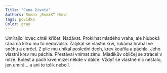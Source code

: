 ```yaml
---
Title: "Cena života"
Authors: Roman „RomiK“ Hora
Tags: povídka
Color: gray
---
```

Umírající lovec chtěl křičet. Nadávat. Proklínat mladého vraha, ale hluboká rána na krku mu to nedovolila. Zalykal se vlastní krví, rukama hrabal ve sněhu a chrčel. Z plic mu unikal poslední dech, krev kouřila a páchla. Jeho vlastní krev mu páchla. Přestával vnímat zimu. Mladíkův obličej se ztrácel v mlze. Bolest a pach krve mizel někde v dálce. Vždyť se vlastně nic nestalo, jen umírá… a ani to tolik nebolí.
